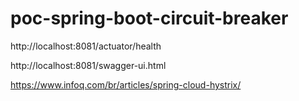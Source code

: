# poc-spring-boot-circuit-breaker

http://localhost:8081/actuator/health

http://localhost:8081/swagger-ui.html

https://www.infoq.com/br/articles/spring-cloud-hystrix/